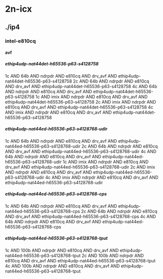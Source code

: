 # 2n-icx
## ./ip4
### intel-e810cq
#### avf
##### ethip4udp-nat44det-h65536-p63-s4128758
1c AND 64b AND ndrpdr AND e810cq AND drv_avf AND ethip4udp-nat44det-h65536-p63-s4128758
2c AND 64b AND ndrpdr AND e810cq AND drv_avf AND ethip4udp-nat44det-h65536-p63-s4128758
4c AND 64b AND ndrpdr AND e810cq AND drv_avf AND ethip4udp-nat44det-h65536-p63-s4128758
1c AND imix AND ndrpdr AND e810cq AND drv_avf AND ethip4udp-nat44det-h65536-p63-s4128758
2c AND imix AND ndrpdr AND e810cq AND drv_avf AND ethip4udp-nat44det-h65536-p63-s4128758
4c AND imix AND ndrpdr AND e810cq AND drv_avf AND ethip4udp-nat44det-h65536-p63-s4128758
##### ethip4udp-nat44ed-h65536-p63-s4128768-udir
1c AND 64b AND ndrpdr AND e810cq AND drv_avf AND ethip4udp-nat44ed-h65536-p63-s4128768-udir
2c AND 64b AND ndrpdr AND e810cq AND drv_avf AND ethip4udp-nat44ed-h65536-p63-s4128768-udir
4c AND 64b AND ndrpdr AND e810cq AND drv_avf AND ethip4udp-nat44ed-h65536-p63-s4128768-udir
1c AND imix AND ndrpdr AND e810cq AND drv_avf AND ethip4udp-nat44ed-h65536-p63-s4128768-udir
2c AND imix AND ndrpdr AND e810cq AND drv_avf AND ethip4udp-nat44ed-h65536-p63-s4128768-udir
4c AND imix AND ndrpdr AND e810cq AND drv_avf AND ethip4udp-nat44ed-h65536-p63-s4128768-udir
##### ethip4udp-nat44ed-h65536-p63-s4128768-cps
1c AND 64b AND ndrpdr AND e810cq AND drv_avf AND ethip4udp-nat44ed-h65536-p63-s4128768-cps
2c AND 64b AND ndrpdr AND e810cq AND drv_avf AND ethip4udp-nat44ed-h65536-p63-s4128768-cps
4c AND 64b AND ndrpdr AND e810cq AND drv_avf AND ethip4udp-nat44ed-h65536-p63-s4128768-cps
##### ethip4udp-nat44ed-h65536-p63-s4128768-tput
1c AND 100b AND ndrpdr AND e810cq AND drv_avf AND ethip4udp-nat44ed-h65536-p63-s4128768-tput
2c AND 100b AND ndrpdr AND e810cq AND drv_avf AND ethip4udp-nat44ed-h65536-p63-s4128768-tput
4c AND 100b AND ndrpdr AND e810cq AND drv_avf AND ethip4udp-nat44ed-h65536-p63-s4128768-tput